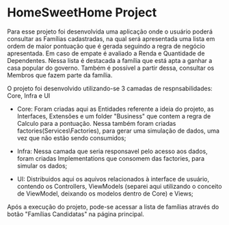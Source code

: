 # HomeSweetHome Project

Para esse projeto foi desenvolvida uma aplicação onde o usuário poderá consultar as Famílias cadastradas, na qual será apresentada uma lista em ordem de maior pontuação que é gerada 
seguindo a regra de negócio apresentada. Em caso de empate é avaliado a Renda e Quantidade de Dependentes. Nessa lista é destacada a família que está apta a ganhar a casa popular do governo. 
Também é possível a partir dessa, consultar os Membros que fazem parte da família.

O projeto foi desenvolvido utilizando-se 3 camadas de respnsabilidades: Core, Infra e UI

- Core: Foram criadas aqui as Entidades referente a ideia do projeto, as Interfaces, Extensões e um folder "Business" que contem a regra de Calculo para a pontuação. 
Nessa também foram criadas factories(Services\Factories), para gerar uma simulação de dados, uma vez que não estão sendo consumidos;

- Infra: Nessa camada que seria responsavel pelo acesso aos dados, foram criadas Implementations que consomem das factories, para simular os dados;

- UI: Distribuidos aqui os aquivos relacionados à interface de usuário, contendo os Controllers, ViewModels (separei aqui utilizando o conceito de ViewModel, deixando os modelos dentro de Core) e Views;

Após a execução do projeto, pode-se acessar a lista de famílias através do botão "Famílias Candidatas" na página principal.
